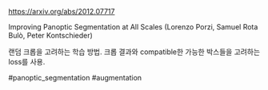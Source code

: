 https://arxiv.org/abs/2012.07717

Improving Panoptic Segmentation at All Scales (Lorenzo Porzi, Samuel Rota Bulò, Peter Kontschieder)

랜덤 크롭을 고려하는 학습 방법. 크롭 결과와 compatible한 가능한 박스들을 고려하는 loss를 사용.

#panoptic_segmentation #augmentation 